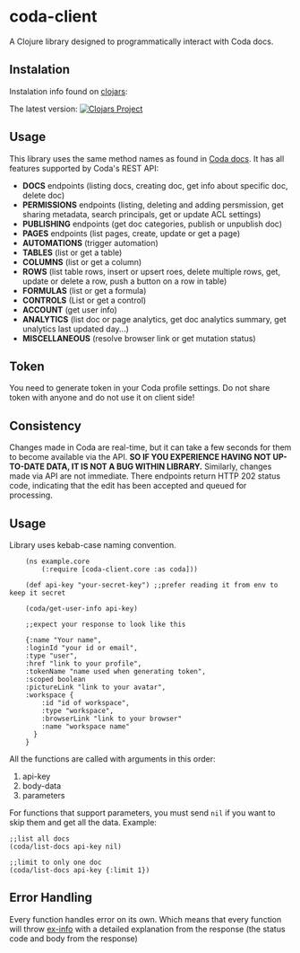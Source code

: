 # coda-client

A Clojure library designed to programmatically interact with Coda docs.

## Instalation
Instalation info found on [clojars](https://clojars.org/net.clojars.zenerzeppelin/coda-client/versions/0.1.0-SNAPSHOT):

The latest version:
[![Clojars Project](https://img.shields.io/clojars/v/net.clojars.zenerzeppelin/coda-client.svg)](https://clojars.org/net.clojars.zenerzeppelin/coda-client)
## Usage

This library uses the same method names as found in [Coda docs](https://coda.io/developers/apis/v1). It has all features supported by Coda's REST API:
* **DOCS** endpoints (listing docs, creating doc, get info about specific doc, delete doc)
* **PERMISSIONS** endpoints (listing, deleting and adding persmission, get sharing metadata, search principals, get or update ACL settings)
* **PUBLISHING** endpoints (get doc categories, publish or unpublish doc)
* **PAGES** endpoints (list pages, create, update or get a page)
* **AUTOMATIONS** (trigger automation)
* **TABLES** (list or get a table)
* **COLUMNS** (list or get a column)
* **ROWS** (list table rows, insert or upsert roes, delete multiple rows, get, update or delete a row, push a button on a row in table)
* **FORMULAS** (list or get a formula)
* **CONTROLS** (List or get a control)
* **ACCOUNT** (get user info)
* **ANALYTICS** (list doc or page analytics, get doc analytics summary, get unalytics last updated day...)
* **MISCELLANEOUS** (resolve browser link or get mutation status)

## Token

You need to generate token in your Coda profile settings. Do not share token with anyone and do not use it on client side!

## Consistency

Changes made in Coda are real-time, but it can take a few seconds for them to become available via the API. **SO IF YOU EXPERIENCE HAVING NOT UP-TO-DATE DATA, IT IS NOT A BUG WITHIN LIBRARY.** Similarly, changes made via API are not immediate. There endpoints return HTTP 202 status code, indicating that the edit has been accepted and queued for processing.

## Usage

Library uses kebab-case naming convention.
~~~
    (ns example.core
        (:require [coda-client.core :as coda]))
        
    (def api-key "your-secret-key") ;;prefer reading it from env to keep it secret
    
    (coda/get-user-info api-key)

    ;;expect your response to look like this

    {:name "Your name",
    :loginId "your id or email",
    :type "user",
    :href "link to your profile",
    :tokenName "name used when generating token",
    :scoped boolean
    :pictureLink "link to your avatar",
    :workspace {
        :id "id of workspace",
        :type "workspace",
        :browserLink "link to your browser"
        :name "workspace name"
      }
    }
~~~
All the functions are called with arguments in this order:
1. api-key
2. body-data
3. parameters

For functions that support parameters, you must send `nil` if you want to skip them and get all the data.
Example:
~~~
;;list all docs
(coda/list-docs api-key nil)

;;limit to only one doc
(coda/list-docs api-key {:limit 1})
~~~
 
 ## Error Handling
 
 Every function handles error on its own. Which means that every function will throw [ex-info](https://clojuredocs.org/clojure.core/ex-info) with a detailed explanation from the response (the status code and body from the response)
